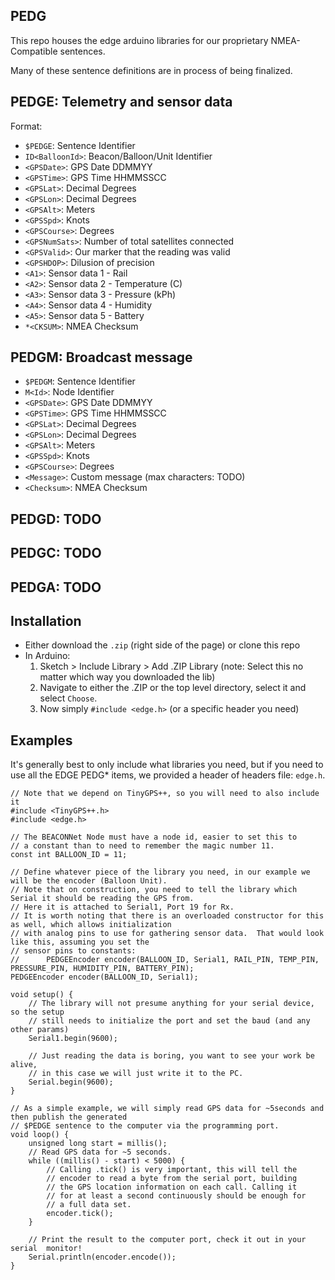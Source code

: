 ## PEDG

This repo houses the edge arduino libraries for our proprietary NMEA-Compatible sentences.

Many of these sentence definitions are in process of being finalized.

## PEDGE: Telemetry and sensor data

Format:

* `$PEDGE`: Sentence Identifier
* `ID<BalloonId>`: Beacon/Balloon/Unit Identifier
* `<GPSDate>`: GPS Date DDMMYY
* `<GPSTime>`: GPS Time HHMMSSCC
* `<GPSLat>`: Decimal Degrees
* `<GPSLon>`: Decimal Degrees
* `<GPSAlt>`: Meters
* `<GPSSpd>`: Knots
* `<GPSCourse>`: Degrees
* `<GPSNumSats>`: Number of total satellites connected
* `<GPSValid>`: Our marker that the reading was valid
* `<GPSHDOP>`: Dilusion of precision
* `<A1>`: Sensor data 1 - Rail
* `<A2>`: Sensor data 2 - Temperature (C)
* `<A3>`: Sensor data 3 - Pressure (kPh)
* `<A4>`: Sensor data 4 - Humidity
* `<A5>`: Sensor data 5 - Battery
* `*<CKSUM>`: NMEA Checksum

## PEDGM: Broadcast message

* `$PEDGM`: Sentence Identifier
* `M<Id>`: Node Identifier
* `<GPSDate>`: GPS Date DDMMYY
* `<GPSTime>`: GPS Time HHMMSSCC
* `<GPSLat>`: Decimal Degrees
* `<GPSLon>`: Decimal Degrees
* `<GPSAlt>`: Meters
* `<GPSSpd>`: Knots
* `<GPSCourse>`: Degrees
* `<Message>`: Custom message (max characters: TODO)
* `<Checksum>`: NMEA Checksum

## PEDGD: TODO

## PEDGC: TODO

## PEDGA: TODO

## Installation

* Either download the `.zip` (right side of the page) or clone this repo
* In Arduino:
    1. Sketch > Include Library > Add .ZIP Library (note: Select this no matter which way you downloaded the lib)
    2. Navigate to either the .ZIP or the top level directory, select it and select `Choose`.
    3. Now simply `#include <edge.h>` (or a specific header you need)

## Examples

It's generally best to only include what libraries you need, but if you need to use all the EDGE PEDG\* items, we provided a header of headers file: `edge.h`.

```
// Note that we depend on TinyGPS++, so you will need to also include it
#include <TinyGPS++.h>
#include <edge.h>

// The BEACONNet Node must have a node id, easier to set this to
// a constant than to need to remember the magic number 11.
const int BALLOON_ID = 11;

// Define whatever piece of the library you need, in our example we will be the encoder (Balloon Unit).
// Note that on construction, you need to tell the library which Serial it should be reading the GPS from.
// Here it is attached to Serial1, Port 19 for Rx.
// It is worth noting that there is an overloaded constructor for this as well, which allows initialization
// with analog pins to use for gathering sensor data.  That would look like this, assuming you set the
// sensor pins to constants:
//      PEDGEEncoder encoder(BALLOON_ID, Serial1, RAIL_PIN, TEMP_PIN, PRESSURE_PIN, HUMIDITY_PIN, BATTERY_PIN);
PEDGEEncoder encoder(BALLOON_ID, Serial1);

void setup() {
    // The library will not presume anything for your serial device, so the setup
    // still needs to initialize the port and set the baud (and any other params)
    Serial1.begin(9600);

    // Just reading the data is boring, you want to see your work be alive,
    // in this case we will just write it to the PC.
    Serial.begin(9600);
}

// As a simple example, we will simply read GPS data for ~5seconds and then publish the generated
// $PEDGE sentence to the computer via the programming port.
void loop() {
    unsigned long start = millis();
    // Read GPS data for ~5 seconds.
    while ((millis() - start) < 5000) {
        // Calling .tick() is very important, this will tell the
        // encoder to read a byte from the serial port, building
        // the GPS location information on each call. Calling it
        // for at least a second continuously should be enough for
        // a full data set.
        encoder.tick();
    }

    // Print the result to the computer port, check it out in your serial  monitor!
    Serial.println(encoder.encode());
}
```
